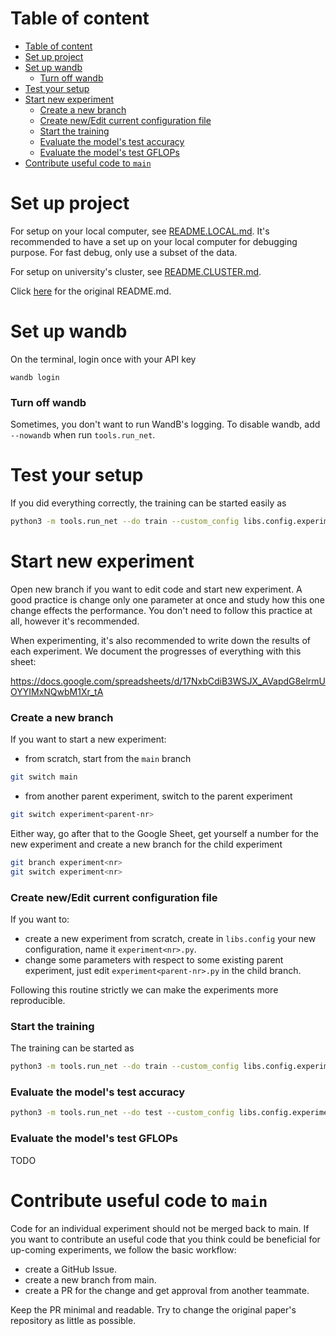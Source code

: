 # Table of content

- [Table of content](#table-of-content)
- [Set up project](#set-up-project)
- [Set up wandb](#set-up-wandb)
    - [Turn off wandb](#turn-off-wandb)
- [Test your setup](#test-your-setup)
- [Start new experiment](#start-new-experiment)
    - [Create a new branch](#create-a-new-branch)
    - [Create new/Edit current configuration file](#create-newedit-current-configuration-file)
    - [Start the training](#start-the-training)
    - [Evaluate the model's test accuracy](#evaluate-the-models-test-accuracy)
    - [Evaluate the model's test GFLOPs](#evaluate-the-models-test-gflops)
- [Contribute useful code to `main`](#contribute-useful-code-to-main)

# Set up project

For setup on your local computer, see [README.LOCAL.md](README.LOCAL.md). It's recommended to have a set up on your local computer for debugging purpose. For fast debug, only use a subset of the data.

For setup on university's cluster, see [README.CLUSTER.md](README.CLUSTER.md).

Click [here](README.md) for the original README.md.

# Set up wandb

On the terminal, login once with your API key

```
wandb login
```

### Turn off wandb

Sometimes, you don't want to run WandB's logging. To disable wandb, add `--nowandb` when run `tools.run_net`.

# Test your setup

If you did everything correctly, the training can be started easily as 

```bash
python3 -m tools.run_net --do train --custom_config libs.config.experiment0004
```

# Start new experiment

Open new branch if you want to edit code and start new experiment. A good practice is change only one parameter at once and study how this one change effects the performance. You don't need to follow this practice at all, however it's recommended.

When experimenting, it's also recommended to write down the results of each experiment. We document the progresses of everything with this sheet:

https://docs.google.com/spreadsheets/d/17NxbCdiB3WSJX_AVapdG8elrmUOYYIMxNQwbM1Xr_tA

### Create a new branch

If you want to start a new experiment:

- from scratch, start from the `main` branch

```bash
git switch main
```

- from another parent experiment, switch to the parent experiment

```bash
git switch experiment<parent-nr>
```

Either way, go after that to the Google Sheet, get yourself a number for the new experiment and create a new branch for the child experiment

```bash
git branch experiment<nr>
git switch experiment<nr>
```

### Create new/Edit current configuration file

If you want to:
- create a new experiment from scratch, create in `libs.config` your new configuration, name it `experiment<nr>.py`. 
- change some parameters with respect to some existing parent experiment, just edit `experiment<parent-nr>.py` in the child branch.

Following this routine strictly we can make the experiments more reproducible.

### Start the training

The training can be started as 

```bash
python3 -m tools.run_net --do train --custom_config libs.config.experiment<nr>
```

### Evaluate the model's test accuracy

```bash
python3 -m tools.run_net --do test --custom_config libs.config.experiment<nr>
```
### Evaluate the model's test GFLOPs

TODO

# Contribute useful code to `main`

Code for an individual experiment should not be merged back to main. If you want to contribute an useful code that you think could be beneficial for up-coming experiments, we follow the basic workflow: 
- create a GitHub Issue.
- create a new branch from main.
- create a PR for the change and get approval from another teammate.

Keep the PR minimal and readable. Try to change the original paper's repository as little as possible.